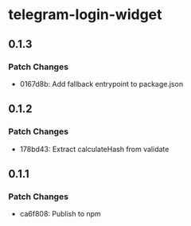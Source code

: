 # telegram-login-widget

## 0.1.3

### Patch Changes

- 0167d8b: Add fallback entrypoint to package.json

## 0.1.2

### Patch Changes

- 178bd43: Extract calculateHash from validate

## 0.1.1

### Patch Changes

- ca6f808: Publish to npm

